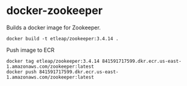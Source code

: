 docker-zookeeper
================

Builds a docker image for Zookeeper.

```
docker build -t etleap/zookeeper:3.4.14 .
```

Push image to ECR

```
docker tag etleap/zookeeper:3.4.14 841591717599.dkr.ecr.us-east-1.amazonaws.com/zookeeper:latest
docker push 841591717599.dkr.ecr.us-east-1.amazonaws.com/zookeeper:latest
```

